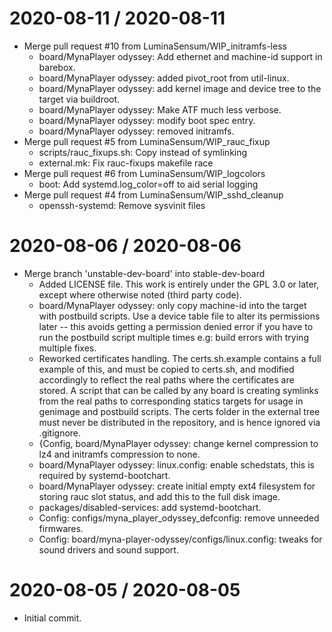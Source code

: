 
2020-08-11 / 2020-08-11
=======================

  * Merge pull request #10 from LuminaSensum/WIP_initramfs-less
	  * board/MynaPlayer odyssey: Add ethernet and machine-id support in barebox.
	  * board/MynaPlayer odyssey: added pivot_root from util-linux.
	  * board/MynaPlayer odyssey: add kernel image and device tree to the target via buildroot.
	  * board/MynaPlayer odyssey: Make ATF much less verbose.
	  * board/MynaPlayer odyssey: modify boot spec entry.
	  * board/MynaPlayer odyssey: removed initramfs.
  * Merge pull request #5 from LuminaSensum/WIP_rauc_fixup
	  * scripts/rauc_fixups.sh: Copy instead of symlinking
	  * external.mk: Fix rauc-fixups makefile race
  * Merge pull request #6 from LuminaSensum/WIP_logcolors
	  * boot: Add systemd.log_color=off to aid serial logging
  * Merge pull request #4 from LuminaSensum/WIP_sshd_cleanup
	  * openssh-systemd: Remove sysvinit files

2020-08-06 / 2020-08-06
=======================

  * Merge branch 'unstable-dev-board' into stable-dev-board
	  * Added LICENSE file. This work is entirely under the GPL 3.0 or later, except where otherwise noted (third party code).
	  * board/MynaPlayer odyssey: only copy machine-id into the target with postbuild scripts. Use a device table file to alter its permissions later -- this avoids getting a permission denied error if you have to run the postbuild script multiple times e.g: build errors with trying multiple fixes.
	  * Reworked certificates handling. The certs.sh.example contains a full example of this, and must be copied to certs.sh, and modified accordingly to reflect the real paths where the certificates are stored. A script that can be called by any board is creating symlinks from the real paths to corresponding statics targets for usage in genimage and postbuild scripts. The certs folder in the external tree must never be distributed in the repository, and is hence ignored via .gitignore.
	  * {Config, board/MynaPlayer odyssey: change kernel compression to lz4 and initramfs compression to none.
	  * board/MynaPlayer odyssey: linux.config: enable schedstats, this is required by systemd-bootchart.
	  * board/MynaPlayer odyssey: create initial empty ext4 filesystem for storing rauc slot status, and add this to the full disk image.
	  * packages/disabled-services: add systemd-bootchart.
	  * Config: configs/myna_player_odyssey_defconfig: remove unneeded firmwares.
	  * Config: board/myna-player-odyssey/configs/linux.config: tweaks for sound drivers and sound support.

2020-08-05 / 2020-08-05
=======================

  * Initial commit.
